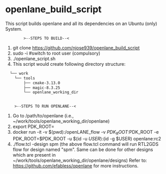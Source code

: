 # openlane_build_script
This script builds openlane and all its dependencies on an Ubuntu (only) System.

            >--STEPS TO BUILD--<

1. git clone https://github.com/njose939/openlane_build_script
2. sudo -i #switch to root user (compulsory)
3. ./openlane_script.sh
4. This script would create following directory structure:
```bash  
  └── work
    └── tools
        ├── cmake-3.13.0 
        ├── magic-8.3.25 
        └── openlane_working_dir
            
```              
        >--STEPS TO RUN OPENLANE--<

1. Go to /path/to/openlane (i.e., ~/work/tools/openlane_working_dir/openlane)
2. export PDK_ROOT=<absolute path to where skywater-pdk and open_pdks reside>
3. docker run -it -v $(pwd):/openLANE_flow -v $PDK_ROOT:$PDK_ROOT -e PDK_ROOT=$PDK_ROOT -u $(id -u $USER):$(id -g $USER) openlane:rc2
4. ./flow.tcl -design spm
(the above flow.tcl command will run RTL2GDS flow for design named "spm". Same can be done for other designs which are present in ~/work/tools/openlane_working_dir/openlane/designs)
Refer to: https://github.com/efabless/openlane for more instructions.
